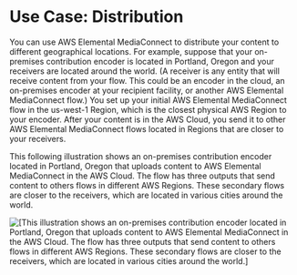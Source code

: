 # Use Case: Distribution<a name="use-cases-distribution"></a>

You can use AWS Elemental MediaConnect to distribute your content to different geographical locations\. For example, suppose that your on\-premises contribution encoder is located in Portland, Oregon and your receivers are located around the world\. \(A receiver is any entity that will receive content from your flow\. This could be an encoder in the cloud, an on\-premises encoder at your recipient facility, or another AWS Elemental MediaConnect flow\.\) You set up your initial AWS Elemental MediaConnect flow in the us\-west\-1 Region, which is the closest physical AWS Region to your encoder\. After your content is in the AWS Cloud, you send it to other AWS Elemental MediaConnect flows located in Regions that are closer to your receivers\.

This following illustration shows an on\-premises contribution encoder located in Portland, Oregon that uploads content to AWS Elemental MediaConnect in the AWS Cloud\. The flow has three outputs that send content to others flows in different AWS Regions\. These secondary flows are closer to the receivers, which are located in various cities around the world\.

![\[This illustration shows an on-premises contribution encoder located in Portland, Oregon that uploads content to AWS Elemental MediaConnect in the AWS Cloud. The flow has three outputs that send content to others flows in different AWS Regions. These secondary flows are closer to the receivers, which are located in various cities around the world.\]](http://docs.aws.amazon.com/mediaconnect/latest/ug/)